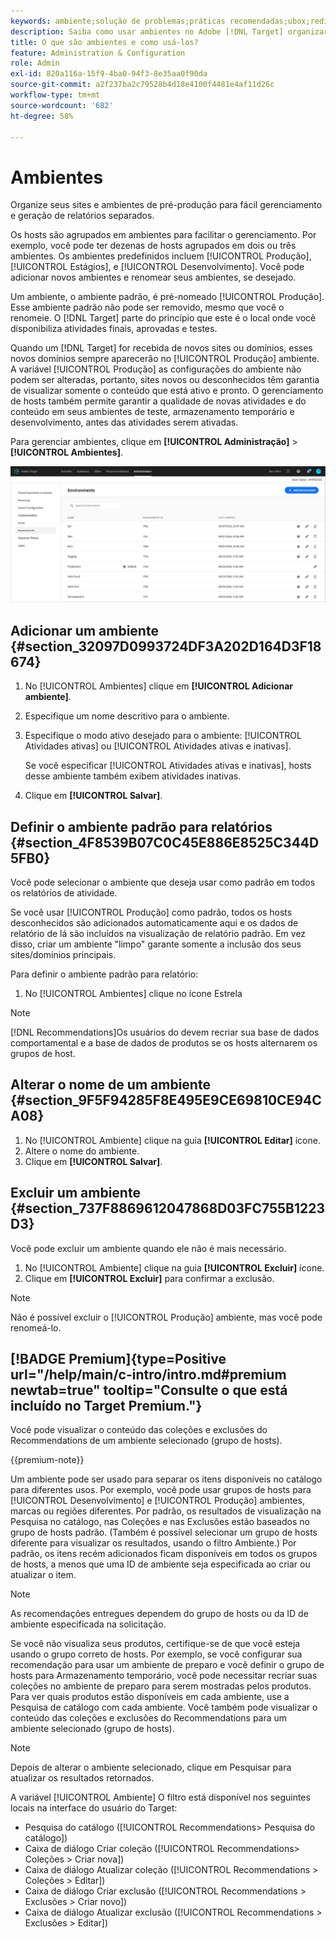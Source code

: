 ```yaml
---
keywords: ambiente;solução de problemas;práticas recomendadas;ubox;redireciona;redirecionar;lista de permissões;lista negra;incluir na lista de bloqueios;incluir na lista de permissões
description: Saiba como usar ambientes no Adobe [!DNL Target] organizar seus sites e ambientes de pré-produção para facilitar o gerenciamento e gerar relatórios separados.
title: O que são ambientes e como usá-los?
feature: Administration & Configuration
role: Admin
exl-id: 820a116a-15f9-4ba0-94f3-8e35aa0f90da
source-git-commit: a2f237ba2c79528b4d18e4100f4481e4af11d26c
workflow-type: tm+mt
source-wordcount: '682'
ht-degree: 58%

---
```


# Ambientes

Organize seus sites e ambientes de pré-produção para fácil gerenciamento e geração de relatórios separados.

Os hosts são agrupados em ambientes para facilitar o gerenciamento. Por exemplo, você pode ter dezenas de hosts agrupados em dois ou três ambientes. Os ambientes predefinidos incluem [!UICONTROL Produção], [!UICONTROL Estágios], e [!UICONTROL Desenvolvimento]. Você pode adicionar novos ambientes e renomear seus ambientes, se desejado.

Um ambiente, o ambiente padrão, é pré-nomeado [!UICONTROL Produção]. Esse ambiente padrão não pode ser removido, mesmo que você o renomeie. O [!DNL Target] parte do princípio que este é o local onde você disponibiliza atividades finais, aprovadas e testes.

Quando um [!DNL Target] for recebida de novos sites ou domínios, esses novos domínios sempre aparecerão no [!UICONTROL Produção] ambiente. A variável [!UICONTROL Produção] as configurações do ambiente não podem ser alteradas, portanto, sites novos ou desconhecidos têm garantia de visualizar somente o conteúdo que está ativo e pronto. O gerenciamento de hosts também permite garantir a qualidade de novas atividades e do conteúdo em seus ambientes de teste, armazenamento temporário e desenvolvimento, antes das atividades serem ativadas.

Para gerenciar ambientes, clique em **[!UICONTROL Administração]** > **[!UICONTROL Ambientes]**.

![Lista de ambientes](/help/main/administrating-target/assets/environments.png)

## Adicionar um ambiente {#section_32097D0993724DF3A202D164D3F18674}

1. No [!UICONTROL Ambientes] clique em **[!UICONTROL Adicionar ambiente]**.
1. Especifique um nome descritivo para o ambiente.
1. Especifique o modo ativo desejado para o ambiente: [!UICONTROL Atividades ativas] ou [!UICONTROL Atividades ativas e inativas].

   Se você especificar [!UICONTROL Atividades ativas e inativas], hosts desse ambiente também exibem atividades inativas.

1. Clique em **[!UICONTROL Salvar]**.

## Definir o ambiente padrão para relatórios {#section_4F8539B07C0C45E886E8525C344D5FB0}

Você pode selecionar o ambiente que deseja usar como padrão em todos os relatórios de atividade.

Se você usar [!UICONTROL Produção] como padrão, todos os hosts desconhecidos são adicionados automaticamente aqui e os dados de relatório de lá são incluídos na visualização de relatório padrão. Em vez disso, criar um ambiente &quot;limpo&quot; garante somente a inclusão dos seus sites/domínios principais.

Para definir o ambiente padrão para relatório:

1. No [!UICONTROL Ambientes] clique no ícone Estrela

>[!NOTE]
>
>[!DNL Recommendations]Os usuários do devem recriar sua base de dados comportamental e a base de dados de produtos se os hosts alternarem os grupos de host.

## Alterar o nome de um ambiente {#section_9F5F94285F8E495E9CE69810CE94CA08}

1. No [!UICONTROL Ambiente] clique na guia **[!UICONTROL Editar]** ícone.
1. Altere o nome do ambiente.
1. Clique em **[!UICONTROL Salvar]**.

## Excluir um ambiente {#section_737F8869612047868D03FC755B1223D3}

Você pode excluir um ambiente quando ele não é mais necessário.

1. No [!UICONTROL Ambiente] clique na guia **[!UICONTROL Excluir]** ícone.
1. Clique em **[!UICONTROL Excluir]** para confirmar a exclusão.

>[!NOTE]
>
>Não é possível excluir o [!UICONTROL Produção] ambiente, mas você pode renomeá-lo.

## [!BADGE Premium]{type=Positive url="/help/main/c-intro/intro.md#premium newtab=true" tooltip="Consulte o que está incluído no Target Premium."}

Você pode visualizar o conteúdo das coleções e exclusões do Recommendations de um ambiente selecionado (grupo de hosts).

{{premium-note}}

Um ambiente pode ser usado para separar os itens disponíveis no catálogo para diferentes usos. Por exemplo, você pode usar grupos de hosts para [!UICONTROL Desenvolvimento] e [!UICONTROL Produção] ambientes, marcas ou regiões diferentes. Por padrão, os resultados de visualização na Pesquisa no catálogo, nas Coleções e nas Exclusões estão baseados no grupo de hosts padrão. (Também é possível selecionar um grupo de hosts diferente para visualizar os resultados, usando o filtro Ambiente.) Por padrão, os itens recém adicionados ficam disponíveis em todos os grupos de hosts, a menos que uma ID de ambiente seja especificada ao criar ou atualizar o item.

>[!NOTE]
>
>As recomendações entregues dependem do grupo de hosts ou da ID de ambiente especificada na solicitação.


Se você não visualiza seus produtos, certifique-se de que você esteja usando o grupo correto de hosts. Por exemplo, se você configurar sua recomendação para usar um ambiente de preparo e você definir o grupo de hosts para Armazenamento temporário, você pode necessitar recriar suas coleções no ambiente de preparo para serem mostradas pelos produtos. Para ver quais produtos estão disponíveis em cada ambiente, use a Pesquisa de catálogo com cada ambiente. Você também pode visualizar o conteúdo das coleções e exclusões do Recommendations para um ambiente selecionado (grupo de hosts).

>[!NOTE]
>Depois de alterar o ambiente selecionado, clique em Pesquisar para atualizar os resultados retornados.

A variável [!UICONTROL Ambiente] O filtro está disponível nos seguintes locais na interface do usuário do Target:

* Pesquisa do catálogo ([!UICONTROL Recommendations> Pesquisa do catálogo])
* Caixa de diálogo Criar coleção ([!UICONTROL Recommendations> Coleções > Criar nova])
* Caixa de diálogo Atualizar coleção ([!UICONTROL Recommendations > Coleções > Editar])
* Caixa de diálogo Criar exclusão ([!UICONTROL Recommendations > Exclusões > Criar novo])
* Caixa de diálogo Atualizar exclusão ([!UICONTROL Recommendations > Exclusões > Editar])
